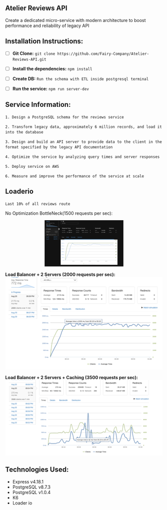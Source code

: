 ## Atelier Reviews API

Create a dedicated micro-service with modern architecture to boost performance and reliability of legacy API

## Installation Instructions:

- [ ] **Git Clone:** `git clone https://github.com/Fairy-Company/Atelier-Reviews-API.git`


- [ ] **Install the dependencies:**
`npm install`


- [ ] **Create DB:**
`Run the schema with ETL inside postgresql terminal`


- [ ] **Run the service:**
`npm run server-dev`

## Service Information:

`1. Design a PostgreSQL schema for the reviews service`

`2. Transform legacy data, approximately 6 million records, and load it into the database`

`3. Design and build an API server to provide data to the client in the format specified by the legacy API documentation`

`4. Optimize the service by analyzing query times and server responses`

`5. Deploy service on AWS`

`6. Measure and improve the performance of the service at scale`

## Loaderio
`Last 10% of all reviews route`
<p font-weight="bold">
No Optimization BottleNeck(1500 requests per sec):
  </p>
<p align="center">
<img src="/assets/1500RPS-NO.png" alt="1500 requests per sec with No optimization" width="50%"/>
</p>

**Load Balancer + 2 Servers (2000 requests per sec):**
![2000 requests per sec with Load Balancer(NGINX) and two servers](/assets/2LB2000RPS.png)

**Load Balancer + 2 Servers + Caching (3500 requests per sec):**
![3500 requests per sec with Load Balancer(NGINX), two servers, and NGINX caching](/assets/2LBC3500RPS.png)

## Technologies Used:

- Express v4.18.1
- PostgreSQL v8.7.3
- PostgreSQL v1.0.4
- K6
- Loader io


